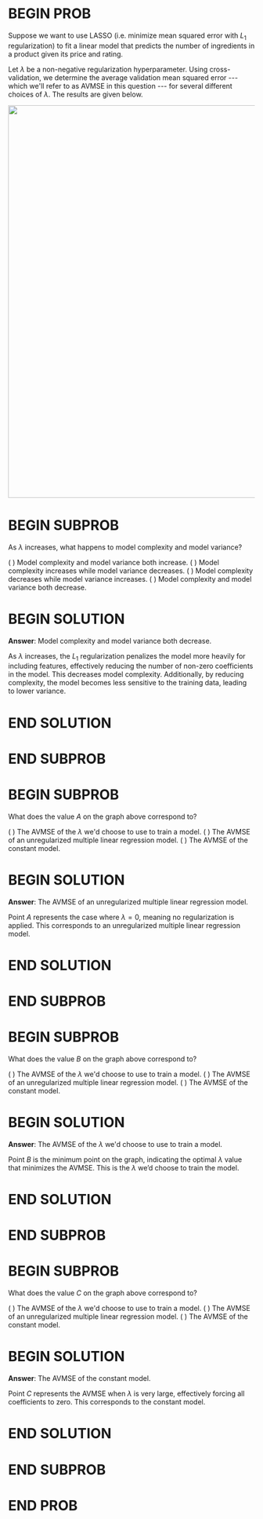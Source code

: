 # BEGIN PROB

Suppose we want to use LASSO (i.e. minimize mean squared error with
$L_1$ regularization) to fit a linear model that predicts the number of
ingredients in a product given its price and rating.

Let $\lambda$ be a non-negative regularization hyperparameter. Using
cross-validation, we determine the average validation mean squared error
--- which we'll refer to as AVMSE in this question --- for several
different choices of $\lambda$. The results are given below.


<center><img src="../assets/images/fa24-final/avmse.png" width=800></center>


# BEGIN SUBPROB

As $\lambda$ increases, what happens to model complexity and model
variance?

( ) Model complexity and model variance both increase.
( ) Model complexity increases while model variance decreases.
( ) Model complexity decreases while model variance increases.
( ) Model complexity and model variance both decrease.

# BEGIN SOLUTION
**Answer**: Model complexity and model variance both decrease.

As $\lambda$ increases, the $L_1$ regularization penalizes the model more heavily for including features, effectively reducing the number of non-zero coefficients in the model. This decreases model complexity. Additionally, by reducing complexity, the model becomes less sensitive to the training data, leading to lower variance.

# END SOLUTION

# END SUBPROB

# BEGIN SUBPROB

What does the value $A$ on the graph above correspond to?

( ) The AVMSE of the $\lambda$ we'd choose to use to train a model.
( ) The AVMSE of an unregularized multiple linear regression model.
( ) The AVMSE of the constant model.

# BEGIN SOLUTION
**Answer**: The AVMSE of an unregularized multiple linear regression model.

Point $A$ represents the case where $\lambda = 0$, meaning no regularization is applied. This corresponds to an unregularized multiple linear regression model.

# END SOLUTION

# END SUBPROB

# BEGIN SUBPROB

What does the value $B$ on the graph above correspond to?

( ) The AVMSE of the $\lambda$ we'd choose to use to train a model.
( ) The AVMSE of an unregularized multiple linear regression model.
( ) The AVMSE of the constant model.

# BEGIN SOLUTION
**Answer**: The AVMSE of the $\lambda$ we'd choose to use to train a model.

Point $B$ is the minimum point on the graph, indicating the optimal $\lambda$ value that minimizes the AVMSE. This is the $\lambda$ we’d choose to train the model.

# END SOLUTION

# END SUBPROB

# BEGIN SUBPROB

What does the value $C$ on the graph above correspond to?

( ) The AVMSE of the $\lambda$ we'd choose to use to train a model.
( ) The AVMSE of an unregularized multiple linear regression model.
( ) The AVMSE of the constant model.

# BEGIN SOLUTION
**Answer**: The AVMSE of the constant model.

Point $C$ represents the AVMSE when $\lambda$ is very large, effectively forcing all coefficients to zero. This corresponds to the constant model.

# END SOLUTION

# END SUBPROB

# END PROB
